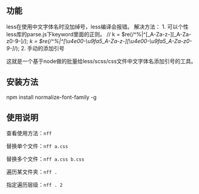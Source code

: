 ## 功能
less在使用中文字体名时没加绰号，less编译会报错。
解决方法：
	1. 可以个性less库的parse.js下keyword里面的正则。
		// k = $re(/^%|^[_A-Za-z-][_A-Za-z0-9-]*/);
		k = $re(/^%|^[\u4e00-\u9fa5_A-Za-z-][\u4e00-\u9fa5_A-Za-z0-9-]*/);
	2. 手动的添加引号

这就是一个基于node做的批量给less/scss/css文件中文字体名添加引号的工具。

## 安装方法
npm install normalize-font-family -g

## 使用说明

查看使用方法：`nff`

替换单个文件：`nff a.css`

替换多个文件：`nff a.css b.css`

遍历某文件夹：`nff .`

指定遍历层级：`nff . 2`